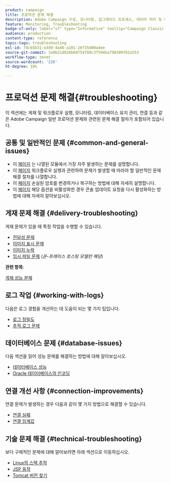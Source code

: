 ```yaml
---
product: campaign
title: 프로덕션 문제 해결
description: Adobe Campaign 구성, 모니터링, 업그레이드 프로세스, 데이터 처리 및 데이터베이스 유지 관리 절차와 관련된 프로덕션 문제 해결 절차 살펴보기
feature: Monitoring, Troubleshooting
badge-v7-only: label="v7" type="Informative" tooltip="Campaign Classic v7에만 적용됩니다."
audience: production
content-type: reference
topic-tags: troubleshooting
exl-id: 78c65b31-e3d9-4a46-a101-26f35d00a4ee
source-git-commit: 3a9b21d626b60754789c3f594ba798309f62a553
workflow-type: tm+mt
source-wordcount: '226'
ht-degree: 18%

---
```


# 프로덕션 문제 해결{#troubleshooting}



이 섹션에는 게재 및 워크플로우 실행, 모니터링, 데이터베이스 유지 관리, 연결 등과 같은 Adobe Campaign 일반 프로덕션 문제와 관련된 문제 해결 절차가 포함되어 있습니다.

## 공통 및 일반적인 문제 {#common-and-general-issues}

* 이 [페이지](../../production/using/modules-and-frequent-issues.md) 는 나열된 모듈에서 가장 자주 발생하는 문제를 설명합니다.
* 이 [페이지](../../production/using/workflow-execution.md) 워크플로우 실행과 관련하여 문제가 발생할 때 따라야 할 일반적인 문제 해결 절차를 나열합니다.
* 이 [페이지](../../production/using/lost-password.md) 손실된 암호를 변경하거나 복구하는 방법에 대해 자세히 설명합니다.
* 이 [페이지](../../production/using/console-update.md) 해당 옵션을 비활성화한 경우 콘솔 업데이트 요청을 다시 활성화하는 방법에 대해 자세히 알아보십시오.

## 게재 문제 해결 {#delivery-troubleshooting}

게재 문제가 있을 때 특정 작업을 수행할 수 있습니다.
* [전달성 문제](../../production/using/performance-and-throughput-issues.md#deliverability_issues)
* [이미지 표시 문제](../../production/using/image-display-issues.md)
* [이미지 누락](../../production/using/images-missing.md)
* [임시 파일 문제](../../production/using/temporary-files.md) (*온-프레미스 호스팅 모델만 해당*)

**관련 항목**:

[게재 성능 문제](../../delivery/using/delivery-performances.md)

## 로그 작업 {#working-with-logs}

다음은 로그 경험을 개선하는 데 도움이 되는 몇 가지 팁입니다.

* [로그 정밀도](../../production/using/log-precision.md)
* [추적 로그 문제](../../production/using/tracking-logs-issues.md)

## 데이터베이스 문제 {#database-issues}

다음 섹션을 읽어 성능 문제를 해결하는 방법에 대해 알아보십시오.

* [데이터베이스 성능](../../production/using/database-performances.md)
* [Oracle 데이터베이스의 인코딩](../../production/using/encoding-of-the-oracle-database.md)

## 연결 개선 사항 {#connection-improvements}

연결 문제가 발생하는 경우 다음과 같이 몇 가지 방법으로 해결할 수 있습니다.

* [연결 실패](../../production/using/failure-to-connect.md)
* [연결 임계값](../../production/using/connection-thresholds.md)

## 기술 문제 해결 {#technical-troubleshooting}

보다 구체적인 문제에 대해 알아보려면 아래 섹션으로 이동하십시오.

* [Linux의 스택 추적](../../production/using/stack-trace-in-linux.md)
* [JSP 동작](../../production/using/jsp-behavior.md)
* [Tomcat 버전 찾기](../../production/using/locate-tomcat-version.md)

